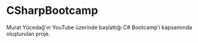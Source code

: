 # CSharpBootcamp
Murat Yücedağ'ın YouTube üzerinde başlattığı C# Bootcamp'i kapsamında oluşturulan proje.
